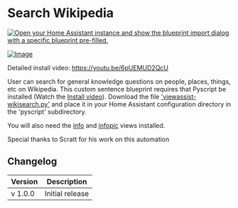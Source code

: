 # Search Wikipedia

[![Open your Home Assistant instance and show the blueprint import dialog with a specific blueprint pre-filled.](https://my.home-assistant.io/badges/blueprint_import.svg)](https://my.home-assistant.io/redirect/blueprint_import/?blueprint_url=https%3A%2F%2Fraw.githubusercontent.com%2Fdinki%2FView-Assist%2Fmain%2FView_Assist_custom_sentences%2FSearch_Wikipedia%2Fblueprint-searchwikipedia.yaml)

[![Image](https://img.youtube.com/vi/6pUEMUD2QcU/mqdefault.jpg)](https://www.youtube.com/watch?v=6pUEMUD2QcU)

Detailed install video: https://youtu.be/6pUEMUD2QcU

User can search for general knowledge questions on people, places, things, etc on Wikipedia.  This custom sentence blueprint requires that Pyscript be installed (Watch the [Install video](https://youtu.be/jpJxZaisbGQ)).  Download the file ['viewassist-wikisearch.py'](https://raw.githubusercontent.com/dinki/View-Assist/refs/heads/main/View_Assist_custom_sentences/Search_Wikipedia/viewassist-wikisearch.py) and place it in your Home Assistant configuration directory in the 'pyscript' subdirectory.  

You will also need the [info](../views/info) and [infopic](../views/info) views installed.


Special thanks to Scratt for his work on this automation

## Changelog

| Version | Description |
| ------- | ----------- |
| v 1.0.0 | Initial release |